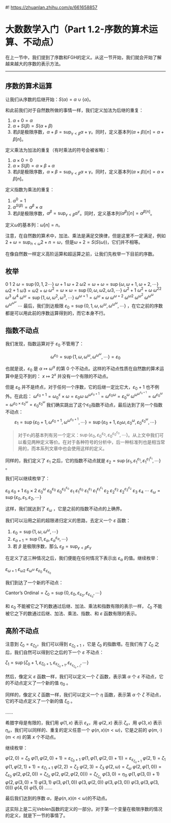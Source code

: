 #! https://zhuanlan.zhihu.com/p/661658857
# 大数数学入门（Part 1.2-序数的算术运算、不动点）

在上一节中，我们提到了序数和FGH的定义。从这一节开始，我们就会开始了解越来越大的序数的表示方法。

---

## 序数的算术运算

让我们从序数的后继开始：$S(\alpha) = \alpha \cup \{\alpha\}$。

和此前我们对于自然数所做的事情一样，我们定义加法为后继的重复：

1. $\alpha + 0 = \alpha$
2. $\alpha + S(\beta) = S(\alpha+\beta)$
3. 若$\beta$是极限序数，$\alpha + \beta = \sup_{\gamma < \beta} \alpha + \gamma$。同时，定义基本列$(\alpha+\beta)[n] = \alpha + \beta[n]$。

定义乘法为加法的重复（有时乘法的符号会被省略）：

1. $\alpha \times 0 = 0$
2. $\alpha \times S(\beta) = \alpha \times \beta + \alpha$
3. 若$\beta$是极限序数，$\alpha \times \beta = \sup_{\gamma < \beta} \alpha \times \gamma$。同时，定义基本列$(\alpha\times \beta)[n] = \alpha \times \beta[n]$。

定义指数为乘法的重复：

1. $\alpha^0 = 1$
2. $\alpha ^{S(\beta)} = \alpha^\beta \times \alpha$
3. 若$\beta$是极限序数，$\alpha^\beta = \sup_{\gamma < \beta} \alpha^\gamma$。同时，定义基本列$(\alpha^\beta)[n] = \alpha^{\beta[n]}$。

定义$\omega$的基本列：$\omega[n] = n$。

注意，在自然数的算术中，加法、乘法是满足交换律，但是这里不一定满足，例如$2 + \omega = \sup_{n<\omega} 2+n = \omega$，但是$\omega+2 = S(S(\omega))$，它们并不相等。

在像自然数一样定义高阶运算和超运算之前，让我们先枚举一下目前的序数。

## 枚举

$0$
$1$
$2$
$\omega = \sup\{0,1,2\cdots\}$
$\omega + 1$
$\omega + 2$
$\omega2 = \omega+\omega = \sup\{\omega, \omega+1, \omega+2, \cdots\}$
$\omega2+1$
$\omega3 = \omega2+\omega$
$\omega^2 = \omega \times \omega = \sup\{0, \omega, \omega2, \omega3, \cdots\}$
$\omega^2+1$
$\omega^2+\omega$
$\omega^22$
$\omega^3$
$\omega^4$
$\omega^\omega = \sup\{1, \omega, \omega^2, \omega^3, \cdots\}$
$\omega^{\omega+1} = \omega^\omega \times \omega$
$\omega^{\omega+2}$
$\omega^{\omega2}$
$\omega^{\omega^2}$
$\omega^{\omega^\omega}$
$\omega^{\omega^{\omega^\omega}}$
$\cdots$
最后，我们到达极限 $\varepsilon_0 = \sup\{0, 1, \omega, \omega^\omega, \omega^{\omega^\omega}, \cdots\}$ ，在它之前的序数都是可以用此前的序数运算得到的，而它本身不行。

## 指数不动点

我们发现，指数运算对于 $\varepsilon_0$ 不管用了：

$$
\omega^{\varepsilon_0} = \sup\{1, \omega, \omega^\omega, \omega^{\omega^\omega}, \cdots\} = \varepsilon_0
$$

也就是说，$\varepsilon_0$ 是 $\alpha \mapsto \omega^\alpha$ 的第 $0$ 个不动点。这样的不动点性质在自然数的算术运算中是见不到的： $x\mapsto 2^x$ 并没有一个有限的不动点。

但是 $\varepsilon_0$ 并不是终点，对于任何一个序数，它的后继一定比它大，$\varepsilon_0+1$ 也不例外。在此后：
$\omega^{\varepsilon_0+1} = \omega^\varepsilon_0 \times \omega = \varepsilon_0\omega$
$\omega^{\omega^{\varepsilon_0+1}} = \omega^{\varepsilon_0 \omega} = \varepsilon_0^\omega$
$\omega^{\omega^{\omega^{\varepsilon_0+1}}} = \omega^{\varepsilon_0^\omega} = \omega^{\varepsilon_0 \times \varepsilon_0^\omega} = \varepsilon_0^{\varepsilon_0^\omega}$
我们确实跳出了这个$\varepsilon_0$指数不动点，最后达到了另一个指数不动点：
$$
\varepsilon_1 = \sup\{\varepsilon_0+1, \omega^{\varepsilon_0+1}, \omega^{\omega^{\varepsilon_0+1}}, \cdots\} = \sup\{\varepsilon_0+1, \varepsilon_0\omega, \varepsilon_0^\omega, \varepsilon_0^{\varepsilon_0^\omega}, \cdots\}
$$

> 对于$\varepsilon_1$的基本列有另一个定义：$\sup\{\varepsilon_0, \varepsilon_0^{\varepsilon_0}, \varepsilon_0^{\varepsilon_0^{\varepsilon_0}}, \cdots\}$。从上文中我们可以看见两种定义等价。在对于各种符号的分析中，后一种标准列也是相当常用的，而本系列文章中也会使用这样的定义。

同样的，我们定义了 $\varepsilon_1$ 之后，它的指数不动点就是 $\varepsilon_2 = \sup \{\varepsilon_1, \varepsilon_1^{\varepsilon_1}, \varepsilon_1^{\varepsilon_1^{\varepsilon_1}}, \cdots\}$ 。

我们可以继续枚举了：

$\varepsilon_0$
$\varepsilon_0+1$
$\varepsilon_0\times 2$
$\varepsilon_0^\omega$
$\varepsilon_0^{\varepsilon_0}$
$\varepsilon_0^{\varepsilon_0^{\varepsilon_0}}$
$\varepsilon_1$
$\varepsilon_1^{\varepsilon_0}$
$\varepsilon_1^{\varepsilon_1}$
$\varepsilon_1^{\varepsilon_1^{\varepsilon_1}}$
$\varepsilon_2$
$\varepsilon_2^{\varepsilon_2}$
$\varepsilon_2^{\varepsilon_2^{\varepsilon_2}}$
$\varepsilon_3$
$\varepsilon_4$
$\cdots$
$\varepsilon_\omega = \sup\{\varepsilon_0, \varepsilon_1, \varepsilon_2, \cdots\}$

这样，我们就达到了 $\varepsilon_\omega$ ，它是之前的指数不动点的上确界。

我们可以沿用之前的超限递归定义的思路，去定义一个 $\varepsilon$ 函数：

1. $\varepsilon_0 = \sup\{1, \omega, \omega^\omega, \cdots\}$ 
2. $\varepsilon_{\alpha+1} = \sup\{1, \varepsilon_\alpha, \varepsilon_\alpha^{\varepsilon_\alpha}, \cdots\}$
3. 若 $\beta$ 是极限序数，那么 $\varepsilon_\beta = \sup_{\gamma < \beta} \varepsilon_\gamma$

在定义了这三种情况之后，我们便能在任何情况下表示出 $\varepsilon_\alpha$ 的值。继续枚举：

$\varepsilon_{\omega+1}$
$\varepsilon_{\omega2}$
$\varepsilon_{\omega^\omega}$
$\varepsilon_{\varepsilon_0}$
$\varepsilon_{\varepsilon_{\varepsilon_0}}$

我们到达了一个新的不动点：

$\text{Cantor's Ordinal} = \zeta_0 = \sup\{0, \varepsilon_0, \varepsilon_{\varepsilon_0}, \varepsilon_{\varepsilon_{\varepsilon_0}}, \cdots\}$

和 $\varepsilon_0$ 不能被它之下的数通过后继、加法、乘法和指数有限的表示一样， $\zeta_0$ 不能被它之下的数通过后继、加法、乘法、指数、和 $\varepsilon$ 函数有限的表示。

## 高阶不动点

注意到 $\zeta_0 = \varepsilon_{\zeta_0}$，我们可以得到 $\varepsilon_{\zeta_0+1}$ ，它是 $\zeta_0$ 的指数塔。在我们有了 $\zeta_0$ 之后，我们自然可以得到它之后的下一个 $\varepsilon$ 不动点：

$\zeta_1 = \sup\{\zeta_0+1, \varepsilon_{\zeta_0+1}, \varepsilon_{\varepsilon_{\zeta_0+1}}, \varepsilon_{\varepsilon_{\varepsilon_{\zeta_0 + 1}}}, \cdots\}$

然后，像定义 $\varepsilon$ 函数一样，我们可以定义一个 $\zeta$ 函数，表示第 $\alpha$ 个 $\varepsilon$ 不动点，它的不动点定义了一个新的值 $\eta_0$ 。

同样的，像定义 $\zeta$ 函数一样，我们可以定义一个 $\eta$ 函数，表示第 $\alpha$ 个 $\zeta$ 不动点，它的不动点定义了一个新的值 $\xi_0$ 。

......

希腊字母是有限的，我们用 $\varphi(1, x)$ 表示 $\varepsilon_x$，用 $\varphi(2, x)$ 表示 $\zeta_x$，用 $\varphi(3, x)$ 表示 $\eta_x$，我们可以同样的、重复的定义任意一个 $\varphi(n, x) (n<\omega)$，它是之前的 $\varphi(m, \cdot) (m<n)$ 的第 $x$ 个不动点。

继续枚举：

$\varphi(2,0) = \zeta_0$
$\varphi(1, \varphi(2,0)+1) = \varepsilon_{\zeta_0+1}$
$\varphi(1, \varphi(1, \varphi(2,0)+1)) = \varepsilon_{\varepsilon_{\zeta_0+1}}$
$\varphi(2,1) = \zeta_1$
$\varphi(1, \varphi(2,1)+1) = \varepsilon_{\zeta_1+1}$
$\varphi(2,2) = \zeta_2$
$\varphi(2,3) = \zeta_3$
$\varphi(2,\omega) = \zeta_\omega$
$\varphi(2,\varphi(1,0)) = \zeta_{\varepsilon_0}$
$\varphi(2, \varphi(2,0)) = \zeta_{\zeta_0}$
$\varphi(2, \varphi(2,\varphi(2, 0))) = \zeta_{\zeta_{\zeta_0}}$
$\varphi(3, 0) = \eta_0$
$\varphi(1, \varphi(3, 0)+1)$
$\varphi(2, \varphi(3, 0)+1)$
$\varphi(3, 1)$
$\varphi(3, \varphi(1, 0))$
$\varphi(3, \varphi(2, 0))$
$\varphi(3, \varphi(3, 0))$
$\varphi(3, \varphi(3, \varphi(3, 0)))$
$\varphi(4, 0)$
$\varphi(5, 0)$
......

最后我们达到的序数 $\alpha$，是$\varphi(n, x) (n<\omega)$的不动点。

这实际上是二元Veblen函数的定义的一部分。对于第一个变量在极限序数的情况的定义，就是下一节的事情了。